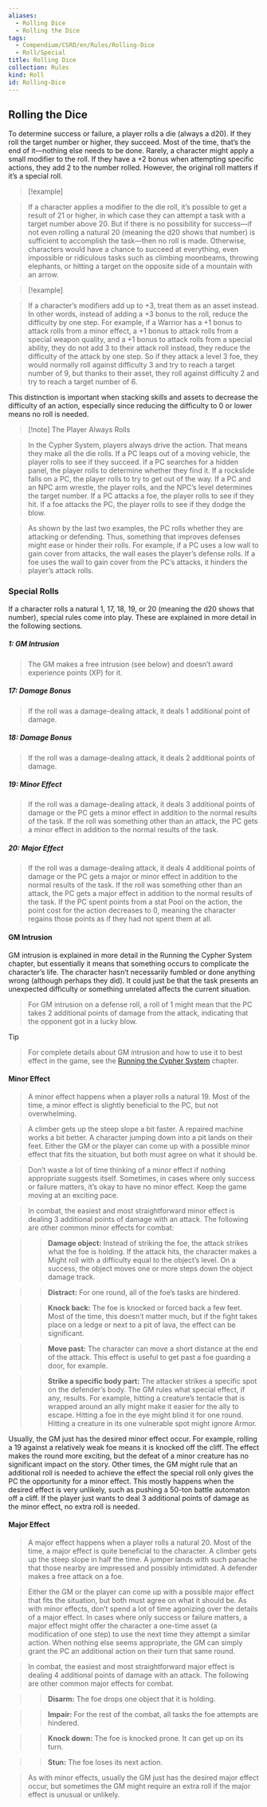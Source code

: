 ```yaml
---
aliases:
  - Rolling Dice
  - Rolling the Dice
tags:
  - Compendium/CSRD/en/Rules/Rolling-Dice
  - Roll/Special
title: Rolling Dice
collection: Rules
kind: Roll
id: Rolling-Dice
---
```

## Rolling the Dice  
To determine success or failure, a player rolls a die (always a d20). If they roll the target number or higher, they succeed. Most of the time, that’s the end of it—nothing else needs to be done. Rarely, a character might apply a small modifier to the roll. If they have a +2 bonus when attempting specific actions, they add 2 to the number rolled. However, the original roll matters if it’s a special roll.  
  
>[!example]   
>If a character applies a modifier to the die roll, it’s possible to get a result of 21 or higher, in which case they can attempt a task with a target number above 20. But if there is no possibility for success—if not even rolling a natural 20 (meaning the d20 shows that number) is sufficient to accomplish the task—then no roll is made. Otherwise, characters would have a chance to succeed at everything, even impossible or ridiculous tasks such as climbing moonbeams, throwing elephants, or hitting a target on the opposite side of a mountain with an arrow.  
  
>[!example]    
>If a character’s modifiers add up to +3, treat them as an asset instead. In other words, instead of adding a +3 bonus to the roll, reduce the difficulty by one step. For example, if a Warrior has a +1 bonus to attack rolls from a minor effect, a +1 bonus to attack rolls from a special weapon quality, and a +1 bonus to attack rolls from a special ability, they do not add 3 to their attack roll instead, they reduce the difficulty of the attack by one step. So if they attack a level 3 foe, they would normally roll against difficulty 3 and try to reach a target number of 9, but thanks to their asset, they roll against difficulty 2 and try to reach a target number of 6.  
  
This distinction is important when stacking skills and assets to decrease the difficulty of an action, especially since reducing the difficulty to 0 or lower means no roll is needed.  
  
>[!note] The Player Always Rolls    
>In the Cypher System, players always drive the action. That means they make all the die rolls. If a PC leaps out of a moving vehicle, the player rolls to see if they succeed. If a PC searches for a hidden panel, the player rolls to determine whether they find it. If a rockslide falls on a PC, the player rolls to try to get out of the way. If a PC and an NPC arm wrestle, the player rolls, and the NPC’s level determines the target number. If a PC attacks a foe, the player rolls to see if they hit. If a foe attacks the PC, the player rolls to see if they dodge the blow.    
>As shown by the last two examples, the PC rolls whether they are attacking or defending. Thus, something that improves defenses might ease or hinder their rolls. For example, if a PC uses a low wall to gain cover from attacks, the wall eases the player’s defense rolls. If a foe uses the wall to gain cover from the PC’s attacks, it hinders the player’s attack rolls.  
  
### Special Rolls  
If a character rolls a natural 1, 17, 18, 19, or 20 (meaning the d20 shows that number), special rules come into play. These are explained in more detail in the following sections.  
  
##### 1: GM Intrusion    
>  The GM makes a free intrusion (see below) and doesn’t award experience points (XP) for it.    
  
##### 17: Damage Bonus  
>If the roll was a damage-dealing attack, it deals 1 additional point of damage.    
  
##### 18: Damage Bonus    
>If the roll was a damage-dealing attack, it deals 2 additional points of damage.    
  
##### 19: Minor Effect    
>If the roll was a damage-dealing attack, it deals 3 additional points of damage or the PC gets a minor effect in addition to the normal results of the task. If the roll was something other than an attack, the PC gets a minor effect in addition to the normal results of the task.    
  
##### 20: Major Effect  
>If the roll was a damage-dealing attack, it deals 4 additional points of damage or the PC gets a major or minor effect in addition to the normal results of the task. If the roll was something other than an attack, the PC gets a major effect in addition to the normal results of the task. If the PC spent points from a stat Pool on the action, the point cost for the action decreases to 0, meaning the character regains those points as if they had not spent them at all.  
  
#### GM Intrusion    
GM intrusion is explained in more detail in the Running the Cypher System chapter, but essentially it means that something occurs to complicate the character’s life. The character hasn’t necessarily fumbled or done anything wrong (although perhaps they did). It could just be that the task presents an unexpected difficulty or something unrelated affects the current situation.    
  
>For GM intrusion on a defense roll, a roll of 1 might mean that the PC takes 2 additional points of damage from the attack, indicating that the opponent got in a lucky blow.    
>[!tip]   
>For complete details about GM intrusion and how to use it to best effect in the game, see the [Running the Cypher System](Running-the-Cypher-system.md) chapter.  
  
####  Minor Effect    
>A minor effect happens when a player rolls a natural 19. Most of the time, a minor effect is slightly beneficial to the PC, but not overwhelming.  
>  
>A climber gets up the steep slope a bit faster. A repaired machine works a bit better. A character jumping down into a pit lands on their feet. Either the GM or the player can come up with a possible minor effect that fits the situation, but both must agree on what it should be.    
>  
>Don’t waste a lot of time thinking of a minor effect if nothing appropriate suggests itself. Sometimes, in cases where only success or failure matters, it’s okay to have no minor effect. Keep the game moving at an exciting pace.    
>  
>In combat, the easiest and most straightforward minor effect is dealing 3 additional points of damage with an attack. The following are other common minor effects for combat:    
>>**Damage object:** Instead of striking the foe, the attack strikes what the foe is holding. If the attack hits, the character makes a Might roll with a difficulty equal to the object’s level. On a success, the object moves one or more steps down the object damage track.   
>  
>>**Distract:** For one round, all of the foe’s tasks are hindered.    
>  
>>**Knock back:** The foe is knocked or forced back a few feet. Most of the time, this doesn’t matter much, but if the fight takes place on a ledge or next to a pit of lava, the effect can be significant.    
>  
>>**Move past:** The character can move a short distance at the end of the attack. This effect is useful to get past a foe guarding a door, for example.   
>  
>> **Strike a specific body part:** The attacker strikes a specific spot on the defender’s body. The GM rules what special effect, if any, results. For example, hitting a creature’s tentacle that is wrapped around an ally might make it easier for the ally to escape. Hitting a foe in the eye might blind it for one round. Hitting a creature in its one vulnerable spot might ignore Armor.    
>  
Usually, the GM just has the desired minor effect occur. For example, rolling a 19 against a relatively weak foe means it is knocked off the cliff. The effect makes the round more exciting, but the defeat of a minor creature has no significant impact on the story. Other times, the GM might rule that an additional roll is needed to achieve the effect the special roll only gives the PC the opportunity for a minor effect. This mostly happens when the desired effect is very unlikely, such as pushing a 50-ton battle automaton off a cliff. If the player just wants to deal 3 additional points of damage as the minor effect, no extra roll is needed.  
  
#### Major Effect   
>A major effect happens when a player rolls a natural 20. Most of the time, a major effect is quite beneficial to the character. A climber gets up the steep slope in half the time. A jumper lands with such panache that those nearby are impressed and possibly intimidated. A defender makes a free attack on a foe.    
>  
>Either the GM or the player can come up with a possible major effect that fits the situation, but both must agree on what it should be. As with minor effects, don’t spend a lot of time agonizing over the details of a major effect. In cases where only success or failure matters, a major effect might offer the character a one-time asset (a modification of one step) to use the next time they attempt a similar action. When nothing else seems appropriate, the GM can simply grant the PC an additional action on their turn that same round.    
>  
>In combat, the easiest and most straightforward major effect is dealing 4 additional points of damage with an attack. The following are other common major effects for combat.    
>>**Disarm:** The foe drops one object that it is holding.    
>  
>>**Impair:** For the rest of the combat, all tasks the foe attempts are hindered.    
>  
>>**Knock down:** The foe is knocked prone. It can get up on its turn.    
>  
>>**Stun:** The foe loses its next action.   
> As with minor effects, usually the GM just has the desired major effect occur, but sometimes the GM might require an extra roll if the major effect is unusual or unlikely.  
  

